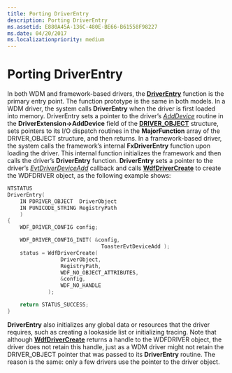 ```yaml
---
title: Porting DriverEntry
description: Porting DriverEntry
ms.assetid: E880A45A-136C-480E-BE66-B61558F98227
ms.date: 04/20/2017
ms.localizationpriority: medium
---
```


# Porting DriverEntry


In both WDM and framework-based drivers, the [**DriverEntry**](https://msdn.microsoft.com/library/windows/hardware/ff540807) function is the primary entry point. The function prototype is the same in both models. In a WDM driver, the system calls **DriverEntry** when the driver is first loaded into memory. DriverEntry sets a pointer to the driver’s [*AddDevice*](https://msdn.microsoft.com/library/windows/hardware/ff540521) routine in the **DriverExtension-&gt;AddDevice** field of the [**DRIVER\_OBJECT**](https://msdn.microsoft.com/library/windows/hardware/ff544174) structure, sets pointers to its I/O dispatch routines in the **MajorFunction** array of the DRIVER\_OBJECT structure, and then returns. In a framework-based driver, the system calls the framework’s internal **FxDriverEntry** function upon loading the driver. This internal function initializes the framework and then calls the driver’s **DriverEntry** function. **DriverEntry** sets a pointer to the driver’s [*EvtDriverDeviceAdd*](https://msdn.microsoft.com/library/windows/hardware/ff541693) callback and calls [**WdfDriverCreate**](https://msdn.microsoft.com/library/windows/hardware/ff547175) to create the WDFDRIVER object, as the following example shows:

```cpp
NTSTATUS
DriverEntry(
    IN PDRIVER_OBJECT  DriverObject
    IN PUNICODE_STRING RegistryPath
    )
{
    WDF_DRIVER_CONFIG config;

    WDF_DRIVER_CONFIG_INIT( &config,
                              ToasterEvtDeviceAdd );
    status = WdfDriverCreate(
                 DriverObject,
                 RegistryPath,
                 WDF_NO_OBJECT_ATTRIBUTES,
                 &config,
                 WDF_NO_HANDLE
             );

    return STATUS_SUCCESS;
}
```

**DriverEntry** also initializes any global data or resources that the driver requires, such as creating a lookaside list or initializing tracing. Note that although [**WdfDriverCreate**](https://msdn.microsoft.com/library/windows/hardware/ff547175) returns a handle to the WDFDRIVER object, the driver does not retain this handle, just as a WDM driver might not retain the DRIVER\_OBJECT pointer that was passed to its **DriverEntry** routine. The reason is the same: only a few drivers use the pointer to the driver object.

 

 





